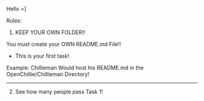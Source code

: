 Hello =]

Rules:
1. KEEP YOUR OWN FOLDER!!

You must create your OWN README.md File!!
 - This is your first task!
 
Example:
Chillieman Would host his README.md in the OpenChillie/Chillieman Directory!
 
-----

2. See how many people pass Task 1!